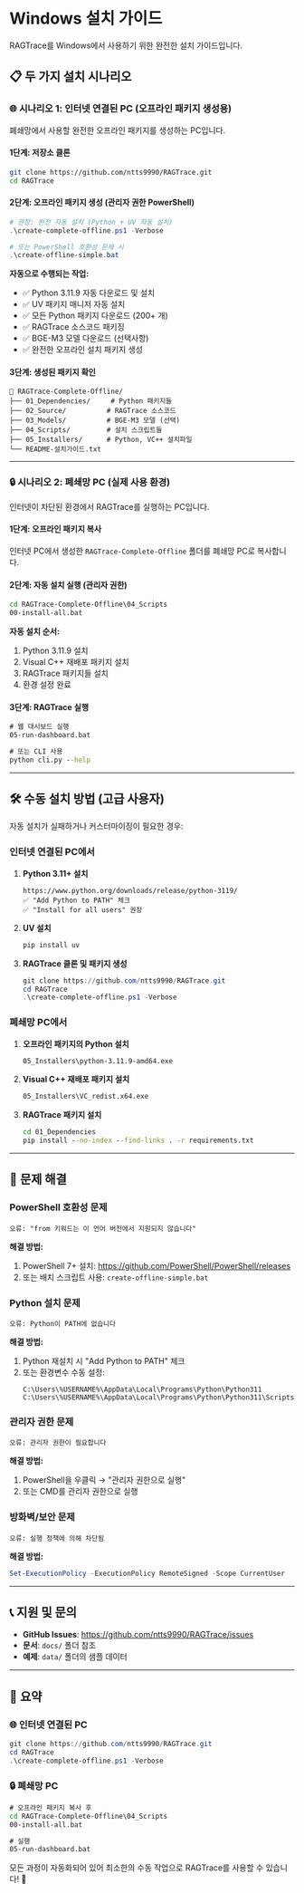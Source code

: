 # Windows 설치 가이드

RAGTrace를 Windows에서 사용하기 위한 완전한 설치 가이드입니다.

## 📋 두 가지 설치 시나리오

### 🌐 시나리오 1: 인터넷 연결된 PC (오프라인 패키지 생성용)

폐쇄망에서 사용할 완전한 오프라인 패키지를 생성하는 PC입니다.

#### 1단계: 저장소 클론
```bash
git clone https://github.com/ntts9990/RAGTrace.git
cd RAGTrace
```

#### 2단계: 오프라인 패키지 생성 (관리자 권한 PowerShell)
```powershell
# 권장: 완전 자동 설치 (Python + UV 자동 설치)
.\create-complete-offline.ps1 -Verbose

# 또는 PowerShell 호환성 문제 시
.\create-offline-simple.bat
```

**자동으로 수행되는 작업:**
- ✅ Python 3.11.9 자동 다운로드 및 설치
- ✅ UV 패키지 매니저 자동 설치
- ✅ 모든 Python 패키지 다운로드 (200+ 개)
- ✅ RAGTrace 소스코드 패키징
- ✅ BGE-M3 모델 다운로드 (선택사항)
- ✅ 완전한 오프라인 설치 패키지 생성

#### 3단계: 생성된 패키지 확인
```
📁 RAGTrace-Complete-Offline/
├── 01_Dependencies/     # Python 패키지들
├── 02_Source/          # RAGTrace 소스코드
├── 03_Models/          # BGE-M3 모델 (선택)
├── 04_Scripts/         # 설치 스크립트들
├── 05_Installers/      # Python, VC++ 설치파일
└── README-설치가이드.txt
```

---

### 🔒 시나리오 2: 폐쇄망 PC (실제 사용 환경)

인터넷이 차단된 환경에서 RAGTrace를 실행하는 PC입니다.

#### 1단계: 오프라인 패키지 복사
인터넷 PC에서 생성한 `RAGTrace-Complete-Offline` 폴더를 폐쇄망 PC로 복사합니다.

#### 2단계: 자동 설치 실행 (관리자 권한)
```cmd
cd RAGTrace-Complete-Offline\04_Scripts
00-install-all.bat
```

**자동 설치 순서:**
1. Python 3.11.9 설치
2. Visual C++ 재배포 패키지 설치
3. RAGTrace 패키지들 설치
4. 환경 설정 완료

#### 3단계: RAGTrace 실행
```cmd
# 웹 대시보드 실행
05-run-dashboard.bat

# 또는 CLI 사용
python cli.py --help
```

---

## 🛠️ 수동 설치 방법 (고급 사용자)

자동 설치가 실패하거나 커스터마이징이 필요한 경우:

### 인터넷 연결된 PC에서

1. **Python 3.11+ 설치**
   ```
   https://www.python.org/downloads/release/python-3119/
   ✅ "Add Python to PATH" 체크
   ✅ "Install for all users" 권장
   ```

2. **UV 설치**
   ```powershell
   pip install uv
   ```

3. **RAGTrace 클론 및 패키지 생성**
   ```powershell
   git clone https://github.com/ntts9990/RAGTrace.git
   cd RAGTrace
   .\create-complete-offline.ps1 -Verbose
   ```

### 폐쇄망 PC에서

1. **오프라인 패키지의 Python 설치**
   ```cmd
   05_Installers\python-3.11.9-amd64.exe
   ```

2. **Visual C++ 재배포 패키지 설치**
   ```cmd
   05_Installers\VC_redist.x64.exe
   ```

3. **RAGTrace 패키지 설치**
   ```cmd
   cd 01_Dependencies
   pip install --no-index --find-links . -r requirements.txt
   ```

---

## 🚨 문제 해결

### PowerShell 호환성 문제
```
오류: "from 키워드는 이 언어 버전에서 지원되지 않습니다"
```

**해결 방법:**
1. PowerShell 7+ 설치: https://github.com/PowerShell/PowerShell/releases
2. 또는 배치 스크립트 사용: `create-offline-simple.bat`

### Python 설치 문제
```
오류: Python이 PATH에 없습니다
```

**해결 방법:**
1. Python 재설치 시 "Add Python to PATH" 체크
2. 또는 환경변수 수동 설정:
   ```
   C:\Users\%USERNAME%\AppData\Local\Programs\Python\Python311
   C:\Users\%USERNAME%\AppData\Local\Programs\Python\Python311\Scripts
   ```

### 관리자 권한 문제
```
오류: 관리자 권한이 필요합니다
```

**해결 방법:**
1. PowerShell을 우클릭 → "관리자 권한으로 실행"
2. 또는 CMD를 관리자 권한으로 실행

### 방화벽/보안 문제
```
오류: 실행 정책에 의해 차단됨
```

**해결 방법:**
```powershell
Set-ExecutionPolicy -ExecutionPolicy RemoteSigned -Scope CurrentUser
```

---

## 📞 지원 및 문의

- **GitHub Issues**: https://github.com/ntts9990/RAGTrace/issues
- **문서**: `docs/` 폴더 참조
- **예제**: `data/` 폴더의 샘플 데이터

---

## 🎯 요약

### 🌐 인터넷 연결된 PC
```powershell
git clone https://github.com/ntts9990/RAGTrace.git
cd RAGTrace
.\create-complete-offline.ps1 -Verbose
```

### 🔒 폐쇄망 PC
```cmd
# 오프라인 패키지 복사 후
cd RAGTrace-Complete-Offline\04_Scripts
00-install-all.bat

# 실행
05-run-dashboard.bat
```

모든 과정이 자동화되어 있어 최소한의 수동 작업으로 RAGTrace를 사용할 수 있습니다! 🚀